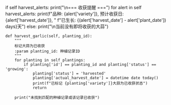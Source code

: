 if self harvest_alerts:
            print("\n=== 收获提醒 ===")
            for alert in self harvest_alerts:
                print(f"品种: {alert['variety']}, 预计收获日: {alert['harvest_date']}, "
                      f"已生长: {(alert['harvest_date'] - alert['plant_date']) days}天")
        else:
            print("\n当前没有即将收获的大蒜")
    
    def harvest_garlic(self, planting_id):
        """
        标记大蒜为已收获
        :param planting_id: 种植记录ID
        """
        for planting in self plantings:
            if planting['id'] == planting_id and planting['status'] == 'growing':
                planting['status'] = 'harvested'
                planting['actual_harvest_date'] = datetime date today()
                print(f"已标记 {planting['variety']}大蒜为已收获状态")
                return
        
        print("未找到匹配的种植记录或该记录已收获")
